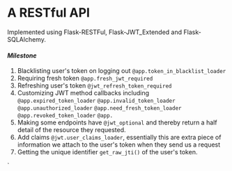 # A RESTful API

Implemented using Flask-RESTFul, Flask-JWT_Extended and Flask-SQLAlchemy.


#### _Milestone_
1. Blacklisting user's token on logging out `@app.token_in_blacklist_loader`
2. Requiring fresh token `@app.fresh_jwt_required`
3. Refreshing user's token  `@jwt_refresh_token_required`
4. Customizing JWT method callbacks including
`@app.expired_token_loader`
`@app.invalid_token_loader`
`@app.unauthorized_loader`
`@app.need_fresh_token_loader`
`@app.revoked_token_loader`
`@app.`
5. Making some endpoints have `@jwt_optional` and thereby return a half detail of the resource they requested.
6. Add claims `@jwt.user_claims_loader`, essentially this are extra piece of information we attach to the user's token when they send us a request
7. Getting the unique identifier `get_raw_jti()` of the user's token.

`